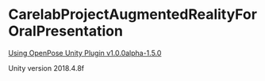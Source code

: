 # CarelabProjectAugmentedRealityForOralPresentation

[Using OpenPose Unity Plugin v1.0.0alpha-1.5.0](https://github.com/CMU-Perceptual-Computing-Lab/openpose_unity_plugin)

Unity version 2018.4.8f

